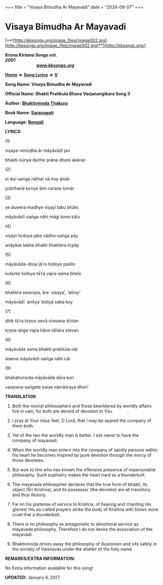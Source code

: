 +++
title = "Visaya Bimudha Ar Mayavadi"
date = "2024-08-07"
+++

# Visaya Bimudha Ar Mayavadi
[**![http://kksongs.org/image_files/image002.jpg](http://kksongs.org/image_files/image002.jpg)**](http://kksongs.org/)

**_Krsna Kirtana Songs est. 2001_**                                                                                                                                                 **_www.kksongs.org_**

**[Home](http://kksongs.org/)** **⇒** **[Song Lyrics](http://kksongs.org/lyrics.html)** **⇒** **[V](http://kksongs.org/songs/song_v.html)**

**Song Name: Visaya Bimudha Ar Mayavadi**

**Official Name: Bhakti Pratikula Bhava Varjanangikara Song 3**

**Author:** [**Bhaktivinoda Thakura**](http://kksongs.org/authors/list/bhaktivinoda.html)

**Book Name: [Saranagati](http://kksongs.org/authors/literature/saranagati.html)**

**Language: [Bengali](http://kksongs.org/language/list/bengali.html)**

**LYRICS:**

(1)

viṣaya-vimūḍha ār māyāvādī jan

bhakti-śūnya duńhe prāna dhare akāraṇ

(2)

ei dui-sańga nātha! nā hoy āmār

prārthanā koriye āmi caraṇe tomār

(3)

se duwera madhye viṣayī tabu bhālo

māyāvādī-sańga nāhi māgi kono kālo

(4)

viṣayī-hṛdoya jabe sādhu-sańga pāy

anāyāse labhe bhakti bhaktera kṛpāy

(5)

māyāvāda-doṣa jā’ra hṛdoye paśilo

kutarke hṛdoya tā’ra vajra-sama bhelo

(6)

bhaktira swarūpa, āra \`viṣaya’, \`āśroy’

māyāvādī \`anitya’ boliyā saba koy

(7)

dhik tā’ra kṛṣṇa-sevā-śravana-kīrtan

kṛṣṇa-ańge vajra hāne tāhāra stavan

(8)

māyāvāda sama bhakti-pratikūla nāi

ataeva māyāvādī-sańga nāhi cāi

(9)

bhakativinoda māyāvāda dūra kori

vaiṣṇava-sańgete baise nāmāśraya dhori’

**TRANSLATION**

1) Both the monist philosophers and those bewildered by worldly affairs live in vain, for both are devoid of devotion to You.

2) I pray at Your lotus feet, O Lord, that I may be spared the company of them both.

3) Yet of the two the worldly man is better. I ask never to have the company of mayavadi.

4) When the worldly man enters into the company of saintly persons within his heart he becomes inspired by pure devotion through the mercy of those devotees.

5) But woe to him who has known the offensive presence of impersonalist philosophy. Such sophistry makes the heart hard as a thunderbolt.

6) The mayavada philosopher declares that the true form of bhakti, its object (Sri Krishna), and its possessor (the devotee) are all transitory and thus illusory.

7) Fie on his pretense of service to Krishna, of hearing and chanting His glories! His so-called prayers strike the body of Krishna with blows more cruel that a thunderbolt.

8) There is no philosophy as antagonistic to devotional service as mayavada philosophy. Therefore I do not desire the association of the mayavadi.

9) Bhaktivinoda drives away the philosophy of illusionism and sits safely in the society of Vaisnavas under the shelter of the holy name.

**REMARKS/EXTRA INFORMATION:**

No Extra Information available for this song!

**UPDATED:** January 6, 2017